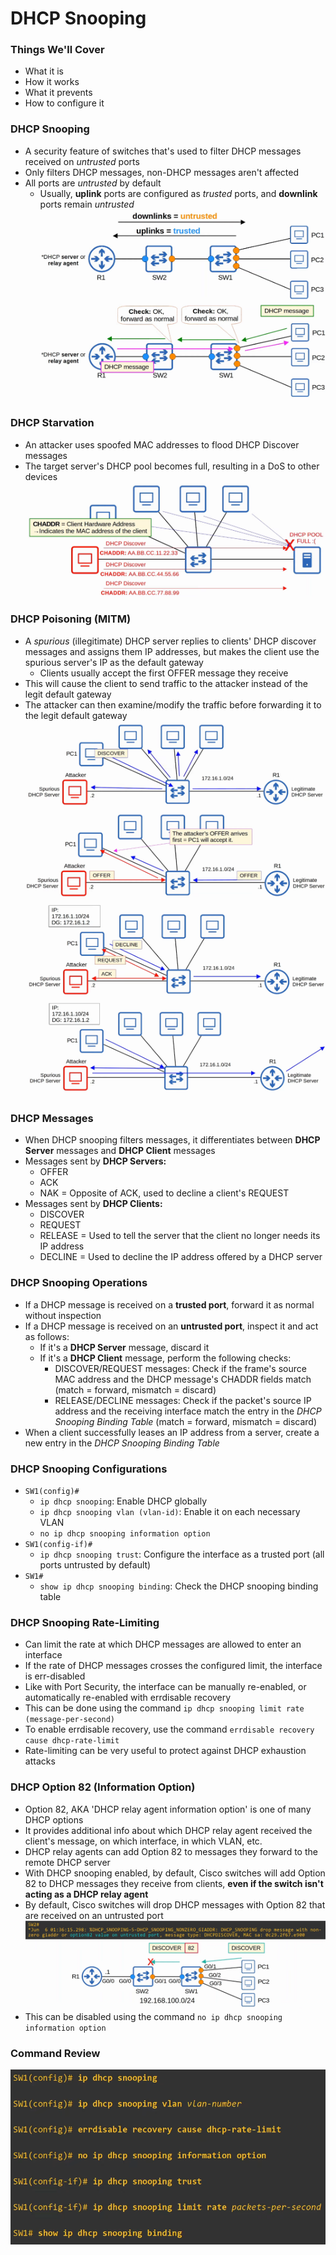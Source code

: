 # DHCP Snooping
### Things We'll Cover
- What it is
- How it works
- What it prevents
- How to configure it
### DHCP Snooping
- A security feature of switches that's used to filter DHCP messages received on *untrusted* ports
- Only filters DHCP messages, non-DHCP messages aren't affected
- All ports are *untrusted* by default
	- Usually, **uplink** ports are configured as *trusted* ports, and **downlink** ports remain *untrusted*
![](attachments/d46de829ea79978fcf7bd095c590e054.png)
![](attachments/9b029564ae45ed79f7f2d1f7712195c0.png)
### DHCP Starvation
- An attacker uses spoofed MAC addresses to flood DHCP Discover messages
- The target server's DHCP pool becomes full, resulting in a DoS to other devices
![](attachments/08f807dd7b904d7ebf435d9f6b765d21.png)
### DHCP Poisoning (MITM)
- A *spurious* (illegitimate) DHCP server replies to clients' DHCP discover messages and assigns them IP addresses, but makes the client use the spurious server's IP as the default gateway
	- Clients usually accept the first OFFER message they receive
- This will cause the client to send traffic to the attacker instead of the legit default gateway
- The attacker can then examine/modify the traffic before forwarding it to the legit default gateway
![](attachments/882e912ab79a243c373528728b0e4caf.png)
![](attachments/2ae3af5ffb9a1464a18a139e8075d7dd.png)
![](attachments/6cbedcdd23aebd31885ea29c74f73923.png)
![](attachments/3c89717f226363d88e9bd3a6424c4d37.png)
### DHCP Messages
- When DHCP snooping filters messages, it differentiates between **DHCP Server** messages and **DHCP Client** messages
- Messages sent by **DHCP Servers:**
	- OFFER
	- ACK
	- NAK = Opposite of ACK, used to decline a client's REQUEST
- Messages sent by **DHCP Clients:**
	- DISCOVER
	- REQUEST
	- RELEASE = Used to tell the server that the client no longer needs its IP address
	- DECLINE = Used to decline the IP address offered by a DHCP server
### DHCP Snooping Operations
- If a DHCP message is received on a **trusted port**, forward it as normal without inspection
- If a DHCP message is received on an **untrusted port**, inspect it and act as follows:
	- If it's a **DHCP Server** message, discard it
	- If it's a **DHCP Client** message, perform the following checks:
		- DISCOVER/REQUEST messages: Check if the frame's source MAC address and the DHCP message's CHADDR fields match (match = forward, mismatch = discard)
		- RELEASE/DECLINE messages: Check if the packet's source IP address and the receiving interface match the entry in the *DHCP Snooping Binding Table* (match = forward, mismatch = discard)
- When a client successfully leases an IP address from a server, create a new entry in the *DHCP Snooping Binding Table*
### DHCP Snooping Configurations
- `SW1(config)#`
	- `ip dhcp snooping`: Enable DHCP globally
	- `ip dhcp snooping vlan (vlan-id)`: Enable it on each necessary VLAN
	- `no ip dhcp snooping information option`
- `SW1(config-if)#`
	- `ip dhcp snooping trust`: Configure the interface as a trusted port (all ports untrusted by default)
- `SW1#`
	- `show ip dhcp snooping binding`: Check the DHCP snooping binding table
### DHCP Snooping Rate-Limiting
- Can limit the rate at which DHCP messages are allowed to enter an interface
- If the rate of DHCP messages crosses the configured limit, the interface is err-disabled
- Like with Port Security, the interface can be manually re-enabled, or automatically re-enabled with errdisable recovery
- This can be done using the command `ip dhcp snooping limit rate (message-per-second)`
- To enable errdisable recovery, use the command `errdisable recovery cause dhcp-rate-limit`
- Rate-limiting can be very useful to protect against DHCP exhaustion attacks
### DHCP Option 82 (Information Option)
- Option 82, AKA 'DHCP relay agent information option' is one of many DHCP options
- It provides additional info about which DHCP relay agent received the client's message, on which interface, in which VLAN, etc.
- DHCP relay agents can add Option 82 to messages they forward to the remote DHCP server
- With DHCP snooping enabled, by default, Cisco switches will add Option 82 to DHCP messages they receive from clients, **even if the switch isn't acting as a DHCP relay agent**
- By default, Cisco switches will drop DHCP messages with Option 82 that are received on an untrusted port
![](attachments/597e99d267ecd6d07cfaa4790cf1ee53.png)
- This can be disabled using the command `no ip dhcp snooping information option`
### Command Review
![](attachments/aee430b6a8fd2cd53ff3b9cb12e8764f.png)